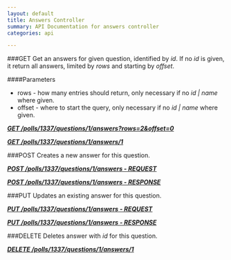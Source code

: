 ```yaml
---
layout: default
title: Answers Controller
summary: API Documentation for answers controller
categories: api

---
```


###GET
Get an answers for given question, identified by _id_.
If no _id_ is given, it return all answers, limited by _rows_ and starting by _offset_.

####Parameters
* rows - how many entries should return, only necessary if no _id | name_ where given.
* offset - where to start the query, only necessary if no _id | name_ where given.


_**[GET /polls/1337/questions/1/answers?rows=2&offset=0](https://github.com/newLoki/Pollex/blob/master/documentation/answers/get.index.json)**_

_**[GET /polls/1337/questions/1/answers/1](https://github.com/newLoki/Pollex/blob/master/documentation/answers/get.1.json)**_


###POST
Creates a new answer for this question.


_**[POST /polls/1337/questions/1/answers - REQUEST](https://github.com/newLoki/Pollex/blob/master/documentation/answers/post.request.json)**_

_**[POST /polls/1337/questions/1/answers - RESPONSE](https://github.com/newLoki/Pollex/blob/master/documentation/answers/post.response.json)**_

###PUT
Updates an existing answer for this question.


_**[PUT /polls/1337/questions/1/answers - REQUEST](https://github.com/newLoki/Pollex/blob/master/documentation/answers/put.request.json)**_

_**[PUT /polls/1337/questions/1/answers - RESPONSE](https://github.com/newLoki/Pollex/blob/master/documentation/answers/put.response.json)**_

###DELETE
Deletes answer with _id_ for this question.

_**[DELETE /polls/1337/questions/1/answers/1](https://github.com/newLoki/Pollex/blob/master/documentation/answers/delete.1.json)**_